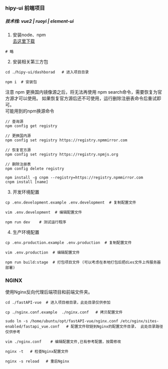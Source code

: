 ### hipy-ui 前端项目 
##### 技术栈:  vue2  |  ruoyi |  element-ui

1. 安装node、npm  
[去这里下载](https://registry.npmmirror.com/binary.html?path=node/v16.19.1/)
```shell
# 略
```

2. 安装相关第三方包
```shell
cd ./hipy-ui/dashborad   # 进入项目目录

npm i  # 安装包
```
注意 npm 更换国内镜像源之后，将无法再使用 npm search命令，需要恢复为官方源才可以使用。
如果恢复官方源后还不可使用，运行删除注册表命令后重试即可。  
可能用到的npm换源命令
```shell
// 查询源
npm config get registry

// 更换国内源
npm config set registry https://registry.npmmirror.com

// 恢复官方源
npm config set registry https://registry.npmjs.org

// 删除注册表
npm config delete registry

npm install -g cnpm --registry=https://registry.npmmirror.com
cnpm install [name]

```
3. 开发环境配置
```shell
cp .env.development.example .env.development  # 复制配置文件

vim .env.development  # 编辑配置文件

npm run dev    # 测试运行程序 
```

4. 生产环境配置
```shell
cp .env.production.example .env.production  # 复制配置文件

vim .env.production  # 编辑配置文件

npm run build:stage  # 打包项目文件 (可以考虑在本地打包后把dies文件上传服务器部署)
```


### NGINX
使用Nginx反向代理后端项目和前端文件夹。
```shell
cd ./fastAPI-vue  # 进入项目根目录，此处目录仅供参加

cp ./nginx.conf.example  ./nginx.conf   # 拷贝配置文件

sudo ln -s /home/ubuntu/opt/fastAPI-vue/nginx.conf /etc/nginx/sites-enabled/fastapi_vue.conf   # 配置文件软链到Nginx的配置文件目录， 此处目录路径仅供参考

vim ./nginx.conf    # 编辑配置文件,已有参考配置，按需修改

nginx -t   # 检查Nginx配置文件 

nginx -s reload   # 重启Nginx
```
